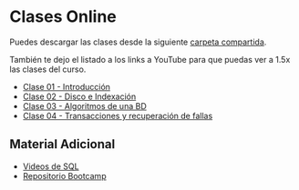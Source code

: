 # Clases Online

Puedes descargar las clases desde la siguiente [carpeta compartida](https://alumnosuaicl-my.sharepoint.com/:f:/g/personal/adrian_soto_uai_cl/Eow_DM16P51LlJor2o74AuQBLBgQDDdFy7-UkcxS7gYTug?e=OLRsLV).

También te dejo el listado a los links a YouTube para que puedas ver a 1.5x las clases del curso.

- [Clase 01 - Introducción](https://youtu.be/CZGpy96e36Y)
- [Clase 02 - Disco e Indexación](https://youtu.be/2zA3hgtOAac)
- [Clase 03 - Algoritmos de una BD](https://youtu.be/E-qbONzWZes)
- [Clase 04 - Transacciones y recuperación de fallas](https://youtu.be/4w-h7cIzYCg)

## Material Adicional

- [Videos de SQL](https://youtube.com/playlist?list=PLleedqq9njXUHhFeOJzgsMThN4bzKtl8c)
- [Repositorio Bootcamp](https://github.com/Bootcamp-MSDS/Syllabus-2021)
